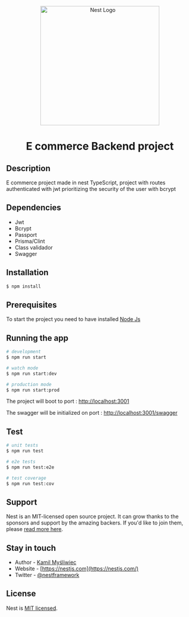 <p align="center">
  <a href="http://nestjs.com/" target="blank"><img src="https://nestjs.com/img/logo_text.svg" width="320" alt="Nest Logo" /></a>
</p>

[circleci-image]: https://img.shields.io/circleci/build/github/nestjs/nest/master?token=abc123def456
[circleci-url]: https://circleci.com/gh/nestjs/nest


<h1 align="center"> E commerce Backend project </h1>


## Description
E commerce project made in nest TypeScript, project with routes authenticated with jwt prioritizing the security of the user with bcrypt


## Dependencies 

- Jwt
- Bcrypt
- Passport
- Prisma/Clint
- Class validador
- Swagger 


## Installation

```bash
$ npm install
```

## Prerequisites

To start the project you need to have installed <a href="https://nodejs.org/en/download/">Node Js</a>

## Running the app

```bash
# development
$ npm run start

# watch mode
$ npm run start:dev

# production mode
$ npm run start:prod
```
<p>The project will boot to port : <a href="http://localhost:3001">http://localhost:3001</a></p>
  
<p>The swagger will be initialized on port : <a href="http://localhost:3001/swagger">http://localhost:3001/swagger</a></p>

## Test

```bash
# unit tests
$ npm run test

# e2e tests
$ npm run test:e2e

# test coverage
$ npm run test:cov
```

## Support

Nest is an MIT-licensed open source project. It can grow thanks to the sponsors and support by the amazing backers. If you'd like to join them, please [read more here](https://docs.nestjs.com/support).

## Stay in touch

- Author - [Kamil Myśliwiec](https://kamilmysliwiec.com)
- Website - [https://nestjs.com](https://nestjs.com/)
- Twitter - [@nestframework](https://twitter.com/nestframework)

## License

Nest is [MIT licensed](LICENSE).
